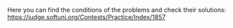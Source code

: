 Here you can find the conditions of the problems and check their solutions:
https://judge.softuni.org/Contests/Practice/Index/1857